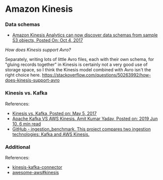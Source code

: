 # Amazon Kinesis


### Data schemas 

* [Amazon Kinesis Analytics can now discover data schemas from sample S3 objects, Posted On: Oct 4, 2017](
https://aws.amazon.com/about-aws/whats-new/2017/10/amazon-kinesis-analytics-can-now-discover-data-schemas-from-sample-s3-objects/)

*How does Kinesis support Avro?*

Separately, writing lots of little Avro files, each with their own schema, for "gluing records together" in Kinesis is certainly not a very good use of storage space, so I think the Kinesis model combined with Avro isn't the right choice here.
https://stackoverflow.com/questions/50263992/how-does-kinesis-support-avro


### Kinesis vs. Kafka

References:
* [Kinesis vs. Kafka, Posted on: May 5, 2017](http://cloudurable.com/blog/kinesis-vs-kafka/index.html)
* [Apache Kafka VS AWS Kinesis. Amit Kumar Yadav, Posted on: 2019 Jun 10. 6 min read](https://medium.com/faun/apache-kafka-vs-apache-kinesis-57a3d585ef78)
* [GitHub - ingestion_benchmark. This project compares two ingestion technologies: Kafka and AWS Kinesis.](https://github.com/thomas-schreiter/ingestion_benchmark)


### Additional

References: 
* [kinesis-kafka-connector](https://github.com/awslabs/kinesis-kafka-connector)
* [awesome-aws#kinesis](https://github.com/donnemartin/awesome-aws#kinesis)

